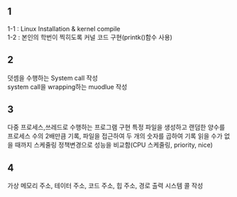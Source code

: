 ## 1
1-1 : Linux Installation & kernel compile  
1-2 : 본인의 학번이 찍히도록 커널 코드 구현(printk()함수 사용)  
  
   
## 2
덧셈을 수행하는 System call 작성  
system call을 wrapping하는 muodlue 작성  
  
   
## 3
다중 프로세스,쓰레드로 수행하는 프로그램 구현
특정 파일을 생성하고 랜덤한 양수를 프로세스 수의 2배만큼 기록, 파일을 접근하여 두 개의 숫자를 곱하여 기록 읽을 수가 없을 때까지
스케줄링 정책변경으로 성능을 비교함(CPU 스케줄링, priority, nice)
  
## 4
가상 메모리 주소, 테이터 주소, 코드 주소, 힙 주소, 경로 출력 시스템 콜 작성
  